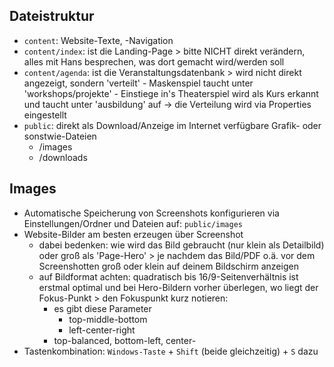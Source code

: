 ## Dateistruktur
- `content`: Website-Texte, -Navigation
- `content/index`: ist die Landing-Page > bitte NICHT direkt verändern, alles mit Hans besprechen, was dort gemacht wird/werden soll
- `content/agenda`: ist die Veranstaltungsdatenbank > wird nicht direkt angezeigt, sondern 'verteilt' 
		- Maskenspiel taucht unter 'workshops/projekte'
		- Einstiege in's Theaterspiel wird als Kurs erkannt und taucht unter 'ausbildung' auf
		-> die Verteilung wird via Properties eingestellt
- `public`: direkt als Download/Anzeige im Internet verfügbare Grafik- oder sonstwie-Dateien
	- /images
	- /downloads

## Images
- Automatische Speicherung von Screenshots konfigurieren via Einstellungen/Ordner und Dateien auf: `public/images`
- Website-Bilder am besten erzeugen über Screenshot
	- dabei bedenken: wie wird das Bild gebraucht (nur klein als Detailbild) oder groß als 'Page-Hero' > je nachdem das Bild/PDF o.ä. vor dem Screenshotten groß oder klein auf deinem Bildschirm anzeigen
	- auf Bildformat achten: quadratisch bis 16/9-Seitenverhältnis ist erstmal optimal und bei Hero-Bildern vorher überlegen, wo liegt der Fokus-Punkt > den Fokuspunkt kurz notieren: 
		- es gibt diese Parameter
			- top-middle-bottom
			- left-center-right
		- top-balanced, bottom-left, center-
- Tastenkombination: `Windows-Taste` + `Shift` (beide gleichzeitig) + `S` dazu